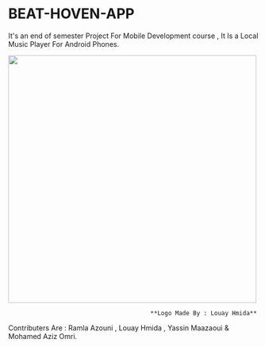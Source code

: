 # BEAT-HOVEN-APP 
It's an end of semester Project For Mobile Development course , It Is a Local Music Player For Android Phones.

<img src="https://github.com/raamlaa/BEAT-HOVEN-APP/assets/94558213/f21bc8b4-b11e-44e7-a543-3c29f7dd81ee" width="500" height="500"/>

                                            **Logo Made By : Louay Hmida**

Contributers Are : Ramla Azouni , Louay Hmida , Yassin Maazaoui & Mohamed Aziz Omri.
